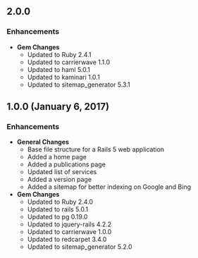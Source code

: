## 2.0.0

### Enhancements
- **Gem Changes**
  - Updated to Ruby 2.4.1
  - Updated to carrierwave 1.1.0
  - Updated to haml 5.0.1
  - Updated to kaminari 1.0.1
  - Updated to sitemap_generator 5.3.1

## 1.0.0 (January 6, 2017)

### Enhancements
- **General Changes**
  - Base file structure for a Rails 5 web application
  - Added a home page
  - Added a publications page
  - Updated list of services
  - Added a version page
  - Added a sitemap for better indexing on Google and Bing
- **Gem Changes**
  - Updated to Ruby 2.4.0
  - Updated to rails 5.0.1
  - Updated to pg 0.19.0
  - Updated to jquery-rails 4.2.2
  - Updated to carrierwave 1.0.0
  - Updated to redcarpet 3.4.0
  - Updated to sitemap_generator 5.2.0
